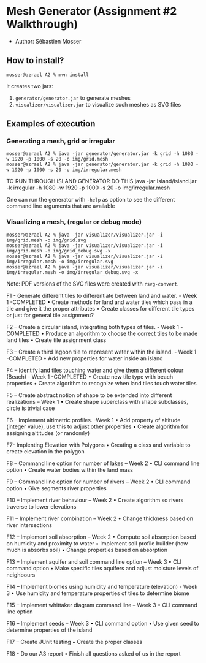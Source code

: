 # Mesh Generator (Assignment #2 Walkthrough)

  - Author: Sébastien Mosser

## How to install?

```
mosser@azrael A2 % mvn install
```

It creates two jars:

  1. `generator/generator.jar` to generate meshes
  2. `visualizer/visualizer.jar` to visualize such meshes as SVG files

## Examples of execution

### Generating a mesh, grid or irregular

```
mosser@azrael A2 % java -jar generator/generator.jar -k grid -h 1080 -w 1920 -p 1000 -s 20 -o img/grid.mesh
mosser@azrael A2 % java -jar generator/generator.jar -k grid -h 1080 -w 1920 -p 1000 -s 20 -o img/irregular.mesh
```
TO RUN THROUGH ISLAND GENERATOR DO THIS
java -jar Island/island.jar -k irregular -h 1080 -w 1920 -p 1000 -s 20 -o img/irregular.mesh

One can run the generator with `-help` as option to see the different command line arguments that are available

### Visualizing a mesh, (regular or debug mode)

```
mosser@azrael A2 % java -jar visualizer/visualizer.jar -i img/grid.mesh -o img/grid.svg          
mosser@azrael A2 % java -jar visualizer/visualizer.jar -i img/grid.mesh -o img/grid_debug.svg -x
mosser@azrael A2 % java -jar visualizer/visualizer.jar -i img/irregular.mesh -o img/irregular.svg   
mosser@azrael A2 % java -jar visualizer/visualizer.jar -i img/irregular.mesh -o img/irregular_debug.svg -x
```

Note: PDF versions of the SVG files were created with `rsvg-convert`.

F1 - Generate different tiles to differentiate between land and water. - Week 1 -COMPLETED
  • Create methods for land and water tiles which pass in a tile and give it the proper attributes
  • Create classes for different tile types or just for general tile assignment?

F2 – Create a circular island, integrating both types of tiles. - Week 1 -COMPLETED
  • Produce an algorithm to choose the correct tiles to be made land tiles
  • Create tile assignment class

F3 – Create a third lagoon tile to represent water within the island. - Week 1 -COMPLETED
  • Add new properties for water inside an island

F4 – Identify land tiles touching water and give them a different colour (Beach) - Week 1 -COMPLETED
  • Create new tile type with beach properties
  • Create algorithm to recognize when land tiles touch water tiles

F5 – Create abstract notion of shape to be extended into different realizations – Week 1 
  • Create shape superclass with shape subclasses, circle is trivial case

F6 – Implement altimetric profiles. -Week 1
  • Add property of altitude (integer value), use this to adjust other properties
  • Create algorithm for assigning altitudes (or randomly)

F7- Implenting Elevation with Polygons
  • Creating a class and variable to create elevation in the polygon 

F8 – Command line option for number of lakes – Week 2
  • CLI command line option
  • Create water bodies within the land mass

F9 – Command line option for number of rivers – Week 2
  • CLI command option
  • Give segments river properties

F10 – Implement river behaviour – Week 2
  • Create algorithm so rivers traverse to lower elevations

F11 – Implement river combination – Week 2
  • Change thickness based on river intersections

F12 – Implement soil absorption – Week 2
  • Compute soil absorption based on humidity and proximity to water
  • Implement soil profile builder (how much is absorbs soil)
  • Change properties based on absorption

F13 – Implement aquifer and soil command line option – Week 3
  • CLI command option
  • Make specific tiles aquifers and adjust moisture levels of neighbours

F14 – Implement biomes using humidity and temperature (elevation) - Week 3
  • Use humidity and temperature properties of tiles to determine biome

F15 – Implement whittaker diagram command line – Week 3
  • CLI command line option

F16 – Implement seeds – Week 3
  • CLI command option
  • Use given seed to determine properties of the island

F17 – Create JUnit testing
• Create the proper classes

F18 - Do our A3 report
• Finish all questions asked of us in the report
